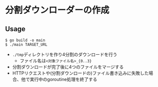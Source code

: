 # 分割ダウンローダーの作成

## Usage
```
$ go build -o main
$ ./main TARGET_URL
```

* `./tmp`ディレクトリを作り4分割のダウンロードを行う
  * ファイル名は`<対象ファイル名>_{0..3}`
* 分割ダウンロードが完了後に4つのファイルをマージする
* HTTPリクエストや(分割ダウンロードの)ファイル書き込みに失敗した場合、他で実行中のgoroutine処理を終了する
